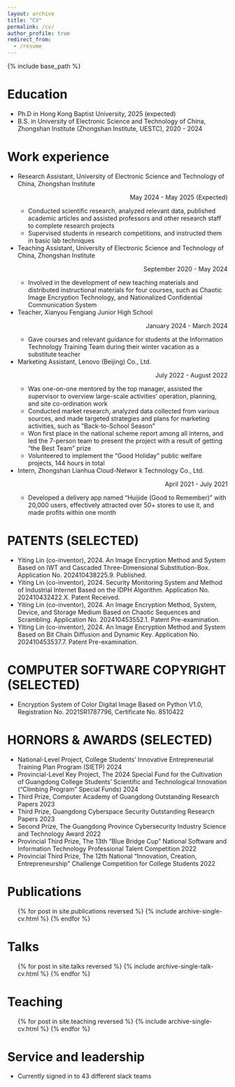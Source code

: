 ```yaml
---
layout: archive
title: "CV"
permalink: /cv/
author_profile: true
redirect_from:
  - /resume
---
```


{% include base_path %}

Education
======
* Ph.D in Hong Kong Baptist University, 2025 (expected)
* B.S. in University of Electronic Science and Technology of China, Zhongshan Institute (Zhongshan Institute, UESTC), 2020 - 2024

Work experience
======
* Research Assistant, University of Electronic Science and Technology of China, Zhongshan Institute                     <p align="right">May 2024 - May 2025 (Expected)</p>                   
  * Conducted scientific research, analyzed relevant data, published academic articles and assisted professors and other research staff to complete research projects 
  * Supervised students in research competitions, and instructed them in basic lab techniques
* Teaching Assistant, University of Electronic Science and Technology of China, Zhongshan Institute                    <p align="right">September 2020 - May 2024</p>                                 
  * Involved in the development of new teaching materials and distributed instructional materials for four courses, such as Chaotic Image Encryption Technology, and Nationalized Confidential Communication System
* Teacher, Xianyou Fengiang Junior High School        <p align="right">January 2024 - March 2024</p>                                     
  * Gave courses and relevant guidance for students at the Information Technology Training Team during their winter vacation as a substitute teacher
* Marketing Assistant, Lenovo (Beijing) Co., Ltd.        <p align="right">July 2022 - August 2022</p>         
  * Was one-on-one mentored by the top manager, assisted the supervisor to overview large-scale activities’ operation, planning, and site co-ordination work 
  * Conducted market research, analyzed data collected from various sources, and made targeted strategies and plans for marketing activities, such as “Back-to-School Season” 
  * Won first place in the national scheme report among all interns, and led the 7-person team to present the project with a result of getting “the Best Team” prize
  * Volunteered to implement the “Good Holiday” public welfare projects, 144 hours in total 
* Intern, Zhongshan Lianhua Cloud-Networ k Technology Co., Ltd. <p align="right">April 2021 - July 2021</p> 
  * Developed a delivery app named “Huijide (Good to Remember)” with 20,000 users,  effectively attracted over 50+ stores to use it, and made profits within one month

  
PATENTS (SELECTED)
======
* Yiting Lin (co-inventor), 2024. An Image Encryption Method and System Based on IWT and Cascaded Three-Dimensional Substitution-Box. Application No. 202410438225.9. Published.
* Yiting Lin (co-inventor), 2024. Security Monitoring System and Method of Industrial Internet Based on the IDPH Algorithm. Application No. 202410432422.X. Patent Received.  
* Yiting Lin (co-inventor), 2024. An Image Encryption Method, System, Device, and Storage Medium Based on Chaotic Sequences and Scrambling. Application No. 202410453552.1. Patent Pre-examination.
* Yiting Lin (co-inventor), 2024. An Image Encryption Method and System Based on Bit Chain Diffusion and Dynamic Key. Application No. 202410453537.7. Patent Pre-examination.


COMPUTER SOFTWARE COPYRIGHT (SELECTED)
======
* Encryption System of Color Digital Image Based on Python V1.0, Registration No. 2021SR1787796, Certificate No. 8510422 

HORNORS & AWARDS (SELECTED)
======
* National-Level Project, College Students’ Innovative Entrepreneurial Training Plan Program (SIETP)                                                      2024
* Provincial-Level Key Project, The 2024 Special Fund for the Cultivation of Guangdong College Students’ Scientific and Technological Innovation (“Climbing Program” Special Funds)                                                               2024
* Third Prize, Computer Academy of Guangdong Outstanding Research Papers     2023
* Third Prize, Guangdong Cyberspace Security Outstanding Research Papers     2023
* Second Prize, The Guangdong Province Cybersecurity Industry Science and Technology Award                                                               2022 
* Provincial Third Prize, The 13th “Blue Bridge Cup” National Software and Information Technology Professional Talent Competition                                2022
* Provincial Third Prize, The 12th National “Innovation, Creation, Entrepreneurship” Challenge Competition for College Students   2022



Publications
======
  <ul>{% for post in site.publications reversed %}
    {% include archive-single-cv.html %}
  {% endfor %}</ul>
  
Talks
======
  <ul>{% for post in site.talks reversed %}
    {% include archive-single-talk-cv.html  %}
  {% endfor %}</ul>
  
Teaching
======
  <ul>{% for post in site.teaching reversed %}
    {% include archive-single-cv.html %}
  {% endfor %}</ul>
  
Service and leadership
======
* Currently signed in to 43 different slack teams
